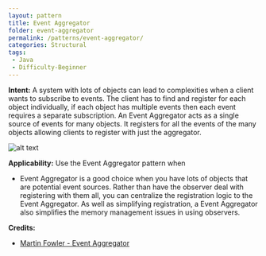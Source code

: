 ```yaml
---
layout: pattern
title: Event Aggregator
folder: event-aggregator
permalink: /patterns/event-aggregator/
categories: Structural
tags:
 - Java
 - Difficulty-Beginner
---
```


**Intent:** A system with lots of objects can lead to complexities when a
client wants to subscribe to events. The client has to find and register for
each object individually, if each object has multiple events then each event
requires a separate subscription. An Event Aggregator acts as a single source
of events for many objects. It registers for all the events of the many objects
allowing clients to register with just the aggregator.

![alt text](./etc/classes.png "Event Aggregator")

**Applicability:** Use the Event Aggregator pattern when

* Event Aggregator is a good choice when you have lots of objects that are
  potential event sources. Rather than have the observer deal with registering
  with them all, you can centralize the registration logic to the Event
  Aggregator. As well as simplifying registration, a Event Aggregator also
  simplifies the memory management issues in using observers.

**Credits:**

* [Martin Fowler - Event Aggregator](http://martinfowler.com/eaaDev/EventAggregator.html)
